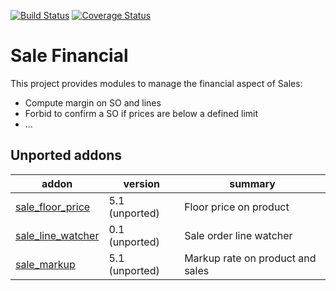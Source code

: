 [![Build Status](https://travis-ci.org/OCA/sale-financial.svg?branch=10.0)](https://travis-ci.org/OCA/sale-financial)
[![Coverage Status](https://coveralls.io/repos/OCA/sale-financial/badge.png?branch=10.0)](https://coveralls.io/r/OCA/sale-financial?branch=10.0)

Sale Financial
==============


This project provides modules to manage the financial aspect of Sales:

- Compute margin on SO and lines
- Forbid to confirm a SO if prices are below a defined limit
- ...

[//]: # (addons)

Unported addons
---------------
addon | version | summary
--- | --- | ---
[sale_floor_price](sale_floor_price/) | 5.1 (unported) | Floor price on product
[sale_line_watcher](sale_line_watcher/) | 0.1 (unported) | Sale order line watcher
[sale_markup](sale_markup/) | 5.1 (unported) | Markup rate on product and sales

[//]: # (end addons)
